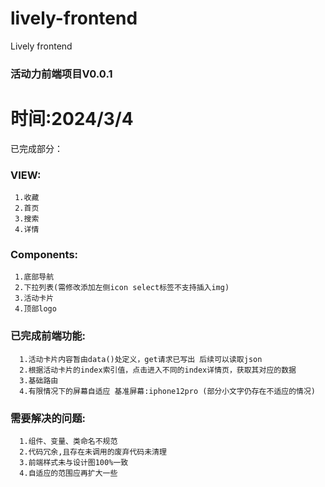 # lively-frontend
Lively frontend
### 活动力前端项目V0.0.1
# 时间:2024/3/4
已完成部分：
 ### VIEW:
     1.收藏
     2.首页
     3.搜索
     4.详情
### Components:
     1.底部导航
     2.下拉列表(需修改添加左侧icon select标签不支持插入img)
     3.活动卡片
     4.顶部logo
### 已完成前端功能:
      1.活动卡片内容暂由data()处定义，get请求已写出 后续可以读取json
      2.根据活动卡片的index索引值，点击进入不同的index详情页，获取其对应的数据
      3.基础路由
      4.有限情况下的屏幕自适应 基准屏幕:iphone12pro (部分小文字仍存在不适应的情况)
### 需要解决的问题:
      1.组件、变量、类命名不规范
      2.代码冗余,且存在未调用的废弃代码未清理
      3.前端样式未与设计图100%一致
      4.自适应的范围应再扩大一些
